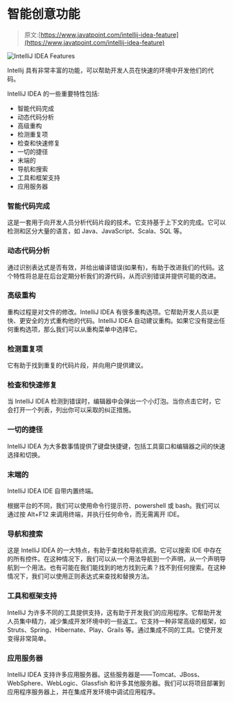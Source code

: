 # 智能创意功能

> 原文:[https://www.javatpoint.com/intellij-idea-feature](https://www.javatpoint.com/intellij-idea-feature)

![IntelliJ IDEA Features](../Images/5cba3c54c094de8ba3f5db4e4d669a9d.png)

Intellij 具有非常丰富的功能，可以帮助开发人员在快速的环境中开发他们的代码。

IntelliJ IDEA 的一些重要特性包括:

*   智能代码完成
*   动态代码分析
*   高级重构
*   检测重复项
*   检查和快速修复
*   一切的捷径
*   末端的
*   导航和搜索
*   工具和框架支持
*   应用服务器

### 智能代码完成

这是一套用于向开发人员分析代码片段的技术。它支持基于上下文的完成。它可以检测和区分大量的语言，如 Java、JavaScript、Scala、SQL 等。

### 动态代码分析

通过识别表达式是否有效，并给出编译错误(如果有)，有助于改进我们的代码。这个特性将总是在后台定期分析我们的源代码，从而识别错误并提供可能的改进。

### 高级重构

重构过程是对文件的修改。IntelliJ IDEA 有很多重构选项。它帮助开发人员以更快、更安全的方式重构他的代码。IntelliJ IDEA 自动建议重构。如果它没有提出任何重构选项，那么我们可以从重构菜单中选择它。

### 检测重复项

它有助于找到重复的代码片段，并向用户提供建议。

### 检查和快速修复

当 IntelliJ IDEA 检测到错误时，编辑器中会弹出一个小灯泡。当你点击它时，它会打开一个列表，列出你可以采取的纠正措施。

### 一切的捷径

IntelliJ IDEA 为大多数事情提供了键盘快捷键，包括工具窗口和编辑器之间的快速选择和切换。

### 末端的

IntelliJ IDEA IDE 自带内置终端。

根据平台的不同，我们可以使用命令行提示符、powershell 或 bash。我们可以通过按 Alt+F12 来调用终端，并执行任何命令，而无需离开 IDE。

### 导航和搜索

这是 IntelliJ IDEA 的一大特点，有助于查找和导航资源。它可以搜索 IDE 中存在的所有控件。在这种情况下，我们可以从一个用法导航到一个声明，从一个声明导航到一个用法。也有可能在我们能找到的地方找到元素？找不到任何搜索。在这种情况下，我们可以使用正则表达式来查找和替换方法。

### 工具和框架支持

IntelliJ 为许多不同的工具提供支持，这有助于开发我们的应用程序。它帮助开发人员集中精力，减少集成开发环境中的一些返工。它支持一种非常高级的框架，如 Struts、Spring、Hibernate、Play、Grails 等。通过集成不同的工具。它使开发变得非常简单。

### 应用服务器

IntelliJ IDEA 支持许多应用服务器。这些服务器是——Tomcat、JBoss、WebSphere、WebLogic、Glassfish 和许多其他服务器。我们可以将项目部署到应用程序服务器上，并在集成开发环境中调试应用程序。